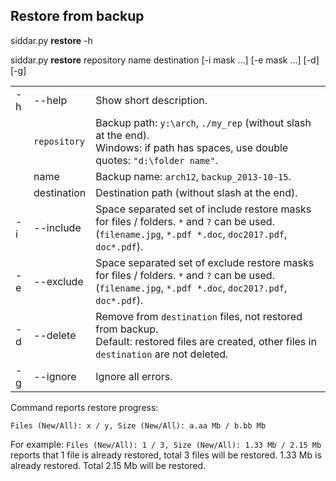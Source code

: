 ## Restore from backup

siddar.py **restore** -h

siddar.py **restore** repository name destination [-i mask ...] [-e mask ...] [-d] [-g]

|    |        |                         |
|:---|:-------|:------------------------|
| -h | --help | Show short description. |
|| `repository` | Backup path: `y:\arch`, `./my_rep` (without slash at the end).<br/>Windows: if path has spaces, use double quotes: `"d:\folder name"`. |
|| name | Backup name: `arch12`, `backup_2013-10-15`. |
|| destination | Destination path (without slash at the end). |
| -i | --include | Space separated set of include restore masks for files / folders. `*` and `?` can be used. (`filename.jpg`, `*.pdf *.doc`, `doc201?.pdf`, `doc*.pdf`). |
| -e | --exclude | Space separated set of exclude restore masks for files / folders. `*` and `?` can be used. (`filename.jpg`, `*.pdf *.doc`, `doc201?.pdf`, `doc*.pdf`). |
| -d | --delete | Remove from `destination` files, not restored from backup.<br/>Default: restored files are created, other files in `destination` are not deleted. |
| -g | --ignore | Ignore all errors. |

Command reports restore progress:

`Files (New/All): x / y, Size (New/All): a.aa Mb / b.bb Mb`

For example: `Files (New/All): 1 / 3, Size (New/All): 1.33 Mb / 2.15 Mb` reports that 1 file is already restored, total 3 files will be restored. 1.33 Mb is already restored. Total 2.15 Mb will be restored.
